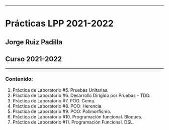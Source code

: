 ***
# Prácticas LPP 2021-2022

## Jorge Ruiz Padilla
## Curso 2021-2022
---
### Contenido:
1) Práctica de Laboratorio #5. Pruebas Unitarias.
2) Práctica de Laboratorio #6. Desarrollo Dirigido por Pruebas - TDD.
3) Práctica de Laboratorio #7. POO. Gema.
4) Práctica de Laboratorio #8. POO: Herencia.
5) Práctica de Laboratorio #9. POO: Polimorfismo.
6) Práctica de Laboratorio #10. Programación funcional. Bloques.
7) Práctica de Laboratorio #11. Programación Funcional. DSL.
